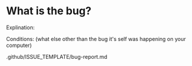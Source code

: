 <h1> What is the bug? </h1>

Explination:

Conditions: \(what else other than the bug it's self was happening on your computer\)

.github/ISSUE_TEMPLATE/bug-report.md
